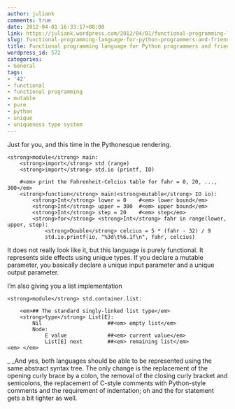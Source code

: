 ```yaml
---
author: juliank
comments: true
date: 2012-04-01 16:33:17+00:00
link: https://juliank.wordpress.com/2012/04/01/functional-programming-language-for-python-programmers-and-friends/
slug: functional-programming-language-for-python-programmers-and-friends
title: Functional programming language for Python programmers and friends
wordpress_id: 572
categories:
- General
tags:
- '42'
- functional
- functional programming
- mutable
- pure
- python
- unique
- uniqueness type system
---
```


Just for you, and this time in the Pythonesque rendering.

    
    <strong>module</strong> main:
        <strong>import</strong> std (range)
        <strong>import</strong> std.io (printf, IO)
    
        #<em> print the Fahrenheit-Celcius table for fahr = 0, 20, ..., 300</em>
        <strong>function</strong> main(<strong>mutable</strong> IO io):
            <strong>Int</strong> lower = 0    #<em> lower bound</em>
            <strong>Int</strong> upper = 300  #<em> upper bound</em>
            <strong>Int</strong> step = 20    #<em> step</em>
            <strong>for</strong> <strong>Int</strong> fahr in range(lower, upper, step):
                <strong>Double</strong> celcius = 5 * (fahr - 32) / 9
                std.io.printf(io, "%3d\t%6.1f\n", fahr, celcius)


It does not really look like it, but this language is purely functional. It represents side effects using unique types. If you declare a mutable parameter, you basically declare a unique input parameter and a unique output parameter.

I’m also giving you a list implementation

    
    <strong>module</strong> std.container.list:
    
        <em>## The standard singly-linked list type</em>
        <strong>type</strong> List[E]:
            Nil                     ##<em> empty list</em>
            Node:
                E value             ##<em> current value</em>
                List[E] next        ##<em> remaining list</em>
    <em> </em>


_
_And yes, both languages should be able to be represented using the same abstract syntax tree. The only change is the replacement of the opening curly brace by a colon, the removal of the closing curly bracket and semicolons, the replacement of C-style comments with Python-style comments and the requirement of indentation; oh and the for statement gets a bit lighter as well.
